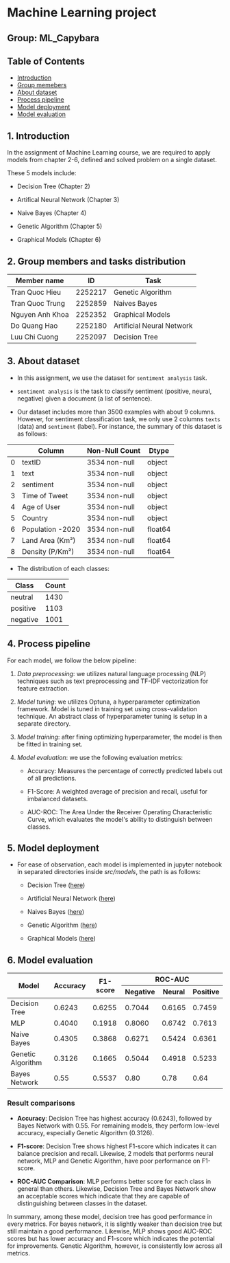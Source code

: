 Machine Learning project
==============

## Group: ML_Capybara

## Table of Contents
- [Introduction](#1-introduction)
- [Group memebers](#2-group-members-and-tasks-distribution)
- [About dataset](#3-about-dataset)
- [Process pipeline](#4-process-pipeline)
- [Model deployment](#5-model-deployment)
- [Model evaluation](#6-model-evaluation)

## 1. Introduction

In the assignment of Machine Learning course, we are required to apply models from chapter 2-6, defined and solved problem on a single dataset.

These 5 models include:

- Decision Tree (Chapter 2)

- Artifical Neural Network (Chapter 3)

- Naive Bayes (Chapter 4)

- Genetic Algorithm (Chapter 5)

- Graphical Models (Chapter 6)

## 2. Group members and tasks distribution

| Member name | ID | Task |
|----------|----------|----------|
| Tran Quoc Hieu | 2252217 | Genetic Algorithm |
| Tran Quoc Trung | 2252859 | Naives Bayes |
| Nguyen Anh Khoa | 2252352 | Graphical Models |
| Do Quang Hao | 2252180 | Artificial Neural Network |
| Luu Chi Cuong | 2252097 | Decision Tree |


## 3. About dataset

- In this assignment, we use the dataset for `sentiment analysis` task.

- `sentiment analysis` is the task to classify sentiment (positive, neural, negative) given a document (a list of sentence).

- Our dataset includes more than 3500 examples with about 9 columns. However, for sentiment classification task, we only use 2 columns `texts` (data) and `sentiment` (label). For instance, the summary of this dataset is as follows:

|   | Column            | Non-Null Count | Dtype   |
|----|-------------------|---------------|-------- |
| 0  | textID           | 3534 non-null  | object  |
| 1  | text             | 3534 non-null  | object  |
| 2  | sentiment        | 3534 non-null  | object  |
| 3  | Time of Tweet    | 3534 non-null  | object  |
| 4  | Age of User      | 3534 non-null  | object  |
| 5  | Country          | 3534 non-null  | object  |
| 6  | Population -2020 | 3534 non-null  | float64 |
| 7  | Land Area (Km²)  | 3534 non-null  | float64 |
| 8  | Density (P/Km²)  | 3534 non-null  | float64 |

- The distribution of each classes:

| Class | Count |
| ----- | ----- |
| neutral  | 1430 |
| positive | 1103 |
| negative | 1001 | 


## 4. Process pipeline

For each model, we follow the below pipeline:

1. *Data preprocessing*: we utilizes natural language processing (NLP) techniques such as text preprocessing and TF-IDF vectorization for feature extraction.

2. *Model tuning*: we utilizes Optuna, a hyperparameter optimization framework. Model is tuned in training set using cross-validation technique. An abstract class of hyperparameter tuning is setup in a separate directory.

3. *Model training*: after fining optimizing hyperparameter, the model is then be fitted in training set.

4. *Model evaluation*: we use the following evaluation metrics:

    + Accuracy: Measures the percentage of correctly predicted labels out of all predictions.

    + F1-Score: A weighted average of precision and recall, useful for imbalanced datasets.
        
    + AUC-ROC: The Area Under the Receiver Operating Characteristic Curve, which evaluates the model's ability to distinguish between classes.


## 5. Model deployment

- For ease of observation, each model is implemented in jupyter notebook in separated directories inside *src/models*, the path is as follows:

    + Decision Tree ([here](src/models/decision_tree/README.md))

    + Artificial Neural Network ([here](src/models/MLP%20model/README.md))

    + Naives Bayes ([here](src/models/naive_bayes_model/README.md))

    + Genetic Algorithm ([here](src/models/genetic_algorithm/README.md))

    + Graphical Models ([here](src/models/BN%20model/))

## 6. Model evaluation

<table>
    <thead>
        <tr>
            <th rowspan=2>Model</th>
            <th rowspan=2>Accuracy</th>
            <th rowspan=2>F1-score</th>
            <th colspan=3>ROC-AUC</th>
        </tr>
        <tr>
            <th>Negative</th>
            <th>Neural</th>
            <th>Positive</th>
        </tr>
    </thead>
    <tbody>
        <tr>
            <td>Decision Tree</td>
            <td>0.6243</td>
            <td>0.6255</td>
            <td>0.7044</td>
            <td>0.6165</td>
            <td>0.7459</td>
        </tr>
        <tr>
            <td>MLP</td>
            <td>0.4040</td>
            <td>0.1918</td>
            <td>0.8060</td>
            <td>0.6742</td>
            <td>0.7613</td>
        </tr>
        <tr>
            <td>Naive Bayes</td>
            <td>0.4305</td>
            <td>0.3868</td>
            <td>0.6271</td>
            <td>0.5424</td>
            <td>0.6361</td>
        </tr>
        <tr>
            <td>Genetic Algorithm</td>
            <td>0.3126</td>
            <td>0.1665</td>
            <td>0.5044</td>
            <td>0.4918</td>
            <td>0.5233</td>
        </tr>
        <tr>
            <td>Bayes Network</td>
            <td>0.55</td>
            <td>0.5537</td>
            <td>0.80</td>
            <td>0.78</td>
            <td>0.64</td>
        </tr>
    </tbody>
</table>

### Result comparisons

- **Accuracy**: Decision Tree has highest accuracy (0.6243), followed by Bayes Network with 0.55. For remaining models, they perform low-level accuracy, especially Genetic Algorithm (0.3126).

- **F1-score**: Decision Tree shows highest F1-score which indicates it can balance precision and recall. Likewise, 2 models that performs neural network, MLP and Genetic Algorithm, have poor performance on F1-score.

- **ROC-AUC Comparison**: MLP performs better score for each class in general than others. Likewise, Decision Tree and Bayes Network show an acceptable scores which indicate that they are capable of distinguishing between classes in the dataset.

In summary, among these model, decision tree has good performance in every metrics. For bayes network, it is slightly weaker than decision tree but still maintain a good performance. Likewise, MLP shows good AUC-ROC scores but has lower accuracy and F1-score which indicates the potential for improvements. Genetic Algorithm, however, is consistently low across all metrics.

